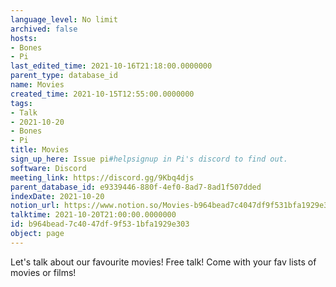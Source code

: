 ```yaml
---
language_level: No limit
archived: false
hosts:
- Bones
- Pi
last_edited_time: 2021-10-16T21:18:00.0000000
parent_type: database_id
name: Movies
created_time: 2021-10-15T12:55:00.0000000
tags:
- Talk
- 2021-10-20
- Bones
- Pi
title: Movies
sign_up_here: Issue pi#helpsignup in Pi's discord to find out.
software: Discord
meeting_link: https://discord.gg/9Kbq4djs
parent_database_id: e9339446-880f-4ef0-8ad7-8ad1f507dded
indexDate: 2021-10-20
notion_url: https://www.notion.so/Movies-b964bead7c4047df9f531bfa1929e303
talktime: 2021-10-20T21:00:00.0000000
id: b964bead-7c40-47df-9f53-1bfa1929e303
object: page
---
```


Let's talk about our favourite movies!
Free talk! Come with your fav lists of movies or films!


